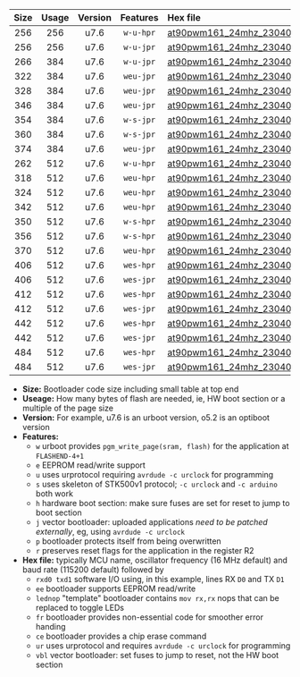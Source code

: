 |Size|Usage|Version|Features|Hex file|
|:-:|:-:|:-:|:-:|:--|
|256|256|u7.6|`w-u-hpr`|[at90pwm161_24mhz_230400bps_rxb0_txb1_ur.hex](https://raw.githubusercontent.com/stefanrueger/urboot/main/at90pwm161_24mhz_230400bps_rxb0_txb1_ur.hex)|
|256|256|u7.6|`w-u-jpr`|[at90pwm161_24mhz_230400bps_rxb0_txb1_ur_vbl.hex](https://raw.githubusercontent.com/stefanrueger/urboot/main/at90pwm161_24mhz_230400bps_rxb0_txb1_ur_vbl.hex)|
|266|384|u7.6|`w-u-jpr`|[at90pwm161_24mhz_230400bps_rxb0_txb1_lednop_ur_vbl.hex](https://raw.githubusercontent.com/stefanrueger/urboot/main/at90pwm161_24mhz_230400bps_rxb0_txb1_lednop_ur_vbl.hex)|
|322|384|u7.6|`weu-jpr`|[at90pwm161_24mhz_230400bps_rxb0_txb1_ee_ur_vbl.hex](https://raw.githubusercontent.com/stefanrueger/urboot/main/at90pwm161_24mhz_230400bps_rxb0_txb1_ee_ur_vbl.hex)|
|328|384|u7.6|`weu-jpr`|[at90pwm161_24mhz_230400bps_rxb0_txb1_ee_lednop_ur_vbl.hex](https://raw.githubusercontent.com/stefanrueger/urboot/main/at90pwm161_24mhz_230400bps_rxb0_txb1_ee_lednop_ur_vbl.hex)|
|346|384|u7.6|`weu-jpr`|[at90pwm161_24mhz_230400bps_rxb0_txb1_ee_lednop_fr_ur_vbl.hex](https://raw.githubusercontent.com/stefanrueger/urboot/main/at90pwm161_24mhz_230400bps_rxb0_txb1_ee_lednop_fr_ur_vbl.hex)|
|354|384|u7.6|`w-s-jpr`|[at90pwm161_24mhz_230400bps_rxb0_txb1_vbl.hex](https://raw.githubusercontent.com/stefanrueger/urboot/main/at90pwm161_24mhz_230400bps_rxb0_txb1_vbl.hex)|
|360|384|u7.6|`w-s-jpr`|[at90pwm161_24mhz_230400bps_rxb0_txb1_lednop_vbl.hex](https://raw.githubusercontent.com/stefanrueger/urboot/main/at90pwm161_24mhz_230400bps_rxb0_txb1_lednop_vbl.hex)|
|374|384|u7.6|`weu-jpr`|[at90pwm161_24mhz_230400bps_rxb0_txb1_ee_lednop_fr_ce_ur_vbl.hex](https://raw.githubusercontent.com/stefanrueger/urboot/main/at90pwm161_24mhz_230400bps_rxb0_txb1_ee_lednop_fr_ce_ur_vbl.hex)|
|262|512|u7.6|`w-u-hpr`|[at90pwm161_24mhz_230400bps_rxb0_txb1_lednop_ur.hex](https://raw.githubusercontent.com/stefanrueger/urboot/main/at90pwm161_24mhz_230400bps_rxb0_txb1_lednop_ur.hex)|
|318|512|u7.6|`weu-hpr`|[at90pwm161_24mhz_230400bps_rxb0_txb1_ee_ur.hex](https://raw.githubusercontent.com/stefanrueger/urboot/main/at90pwm161_24mhz_230400bps_rxb0_txb1_ee_ur.hex)|
|324|512|u7.6|`weu-hpr`|[at90pwm161_24mhz_230400bps_rxb0_txb1_ee_lednop_ur.hex](https://raw.githubusercontent.com/stefanrueger/urboot/main/at90pwm161_24mhz_230400bps_rxb0_txb1_ee_lednop_ur.hex)|
|342|512|u7.6|`weu-hpr`|[at90pwm161_24mhz_230400bps_rxb0_txb1_ee_lednop_fr_ur.hex](https://raw.githubusercontent.com/stefanrueger/urboot/main/at90pwm161_24mhz_230400bps_rxb0_txb1_ee_lednop_fr_ur.hex)|
|350|512|u7.6|`w-s-hpr`|[at90pwm161_24mhz_230400bps_rxb0_txb1.hex](https://raw.githubusercontent.com/stefanrueger/urboot/main/at90pwm161_24mhz_230400bps_rxb0_txb1.hex)|
|356|512|u7.6|`w-s-hpr`|[at90pwm161_24mhz_230400bps_rxb0_txb1_lednop.hex](https://raw.githubusercontent.com/stefanrueger/urboot/main/at90pwm161_24mhz_230400bps_rxb0_txb1_lednop.hex)|
|370|512|u7.6|`weu-hpr`|[at90pwm161_24mhz_230400bps_rxb0_txb1_ee_lednop_fr_ce_ur.hex](https://raw.githubusercontent.com/stefanrueger/urboot/main/at90pwm161_24mhz_230400bps_rxb0_txb1_ee_lednop_fr_ce_ur.hex)|
|406|512|u7.6|`wes-hpr`|[at90pwm161_24mhz_230400bps_rxb0_txb1_ee.hex](https://raw.githubusercontent.com/stefanrueger/urboot/main/at90pwm161_24mhz_230400bps_rxb0_txb1_ee.hex)|
|406|512|u7.6|`wes-jpr`|[at90pwm161_24mhz_230400bps_rxb0_txb1_ee_vbl.hex](https://raw.githubusercontent.com/stefanrueger/urboot/main/at90pwm161_24mhz_230400bps_rxb0_txb1_ee_vbl.hex)|
|412|512|u7.6|`wes-hpr`|[at90pwm161_24mhz_230400bps_rxb0_txb1_ee_lednop.hex](https://raw.githubusercontent.com/stefanrueger/urboot/main/at90pwm161_24mhz_230400bps_rxb0_txb1_ee_lednop.hex)|
|412|512|u7.6|`wes-jpr`|[at90pwm161_24mhz_230400bps_rxb0_txb1_ee_lednop_vbl.hex](https://raw.githubusercontent.com/stefanrueger/urboot/main/at90pwm161_24mhz_230400bps_rxb0_txb1_ee_lednop_vbl.hex)|
|442|512|u7.6|`wes-hpr`|[at90pwm161_24mhz_230400bps_rxb0_txb1_ee_lednop_fr.hex](https://raw.githubusercontent.com/stefanrueger/urboot/main/at90pwm161_24mhz_230400bps_rxb0_txb1_ee_lednop_fr.hex)|
|442|512|u7.6|`wes-jpr`|[at90pwm161_24mhz_230400bps_rxb0_txb1_ee_lednop_fr_vbl.hex](https://raw.githubusercontent.com/stefanrueger/urboot/main/at90pwm161_24mhz_230400bps_rxb0_txb1_ee_lednop_fr_vbl.hex)|
|484|512|u7.6|`wes-hpr`|[at90pwm161_24mhz_230400bps_rxb0_txb1_ee_lednop_fr_ce.hex](https://raw.githubusercontent.com/stefanrueger/urboot/main/at90pwm161_24mhz_230400bps_rxb0_txb1_ee_lednop_fr_ce.hex)|
|484|512|u7.6|`wes-jpr`|[at90pwm161_24mhz_230400bps_rxb0_txb1_ee_lednop_fr_ce_vbl.hex](https://raw.githubusercontent.com/stefanrueger/urboot/main/at90pwm161_24mhz_230400bps_rxb0_txb1_ee_lednop_fr_ce_vbl.hex)|

- **Size:** Bootloader code size including small table at top end
- **Useage:** How many bytes of flash are needed, ie, HW boot section or a multiple of the page size
- **Version:** For example, u7.6 is an urboot version, o5.2 is an optiboot version
- **Features:**
  + `w` urboot provides `pgm_write_page(sram, flash)` for the application at `FLASHEND-4+1`
  + `e` EEPROM read/write support
  + `u` uses urprotocol requiring `avrdude -c urclock` for programming
  + `s` uses skeleton of STK500v1 protocol; `-c urclock` and `-c arduino` both work
  + `h` hardware boot section: make sure fuses are set for reset to jump to boot section
  + `j` vector bootloader: uploaded applications *need to be patched externally*, eg, using `avrdude -c urclock`
  + `p` bootloader protects itself from being overwritten
  + `r` preserves reset flags for the application in the register R2
- **Hex file:** typically MCU name, oscillator frequency (16 MHz default) and baud rate (115200 default) followed by
  + `rxd0 txd1` software I/O using, in this example, lines RX `D0` and TX `D1`
  + `ee` bootloader supports EEPROM read/write
  + `lednop` "template" bootloader contains `mov rx,rx` nops that can be replaced to toggle LEDs
  + `fr` bootloader provides non-essential code for smoother error handing
  + `ce` bootloader provides a chip erase command
  + `ur` uses urprotocol and requires `avrdude -c urclock` for programming
  + `vbl` vector bootloader: set fuses to jump to reset, not the HW boot section
